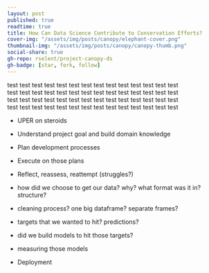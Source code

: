 ```yaml
---
layout: post
published: true
readtime: true
title: How Can Data Science Contribute to Conservation Efforts?
cover-img: "/assets/img/posts/canopy/elephant-cover.png"
thumbnail-img: "/assets/img/posts/canopy/canopy-thumb.png"
social-share: true
gh-repo: rselent/project-canopy-ds
gh-badge: [star, fork, follow]
---
```



test test test test test test test test test test test test test test  
test test test test test test test test test test test test test test  
test test test test test test test test test test test test test test  
test test test test test test test test test test test test test test  


* UPER on steroids  
* Understand project goal and build domain knowledge  
* Plan development processes  
* Execute on those plans  
* Reflect, reassess, reattempt (struggles?)

* how did we choose to get our data? why? what format was it in? structure?  
* cleaning process? one big dataframe? separate frames?  
* targets that we wanted to hit? predictions?  
* did we build models to hit those targets?  
* measuring those models  
* Deployment